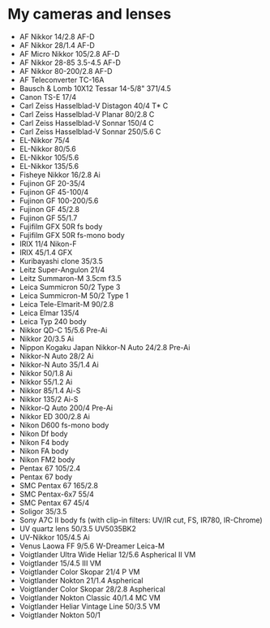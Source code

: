 # My cameras and lenses

- AF Nikkor 14/2.8 AF-D
- AF Nikkor 28/1.4 AF-D
- AF Micro Nikkor 105/2.8 AF-D
- AF Nikkor 28-85 3.5-4.5 AF-D
- AF Nikkor 80-200/2.8 AF-D
- AF Teleconverter TC-16A
- Bausch & Lomb 10X12 Tessar 14-5/8" 371/4.5
- Canon TS-E 17/4
- Carl Zeiss Hasselblad-V Distagon 40/4 T* C
- Carl Zeiss Hasselblad-V Planar 80/2.8 C
- Carl Zeiss Hasselblad-V Sonnar 150/4 C
- Carl Zeiss Hasselblad-V Sonnar 250/5.6 C
- EL-Nikkor 75/4
- EL-Nikkor 80/5.6
- EL-Nikkor 105/5.6
- EL-Nikkor 135/5.6
- Fisheye Nikkor 16/2.8 Ai
- Fujinon GF 20-35/4
- Fujinon GF 45-100/4
- Fujinon GF 100-200/5.6
- Fujinon GF 45/2.8
- Fujinon GF 55/1.7
- Fujifilm GFX 50R fs body
- Fujifilm GFX 50R fs-mono body
- IRIX 11/4 Nikon-F
- IRIX 45/1.4 GFX
- Kuribayashi clone 35/3.5
- Leitz Super-Angulon 21/4
- Leitz Summaron-M 3.5cm f3.5
- Leica Summicron 50/2 Type 3
- Leica Summicron-M 50/2 Type 1
- Leica Tele-Elmarit-M 90/2.8
- Leica Elmar 135/4
- Leica Typ 240 body
- Nikkor QD-C 15/5.6 Pre-Ai
- Nikkor 20/3.5 Ai
- Nippon Kogaku Japan Nikkor-N Auto 24/2.8 Pre-Ai
- Nikkor-N Auto 28/2 Ai
- Nikkor-N Auto 35/1.4 Ai
- Nikkor 50/1.8 Ai
- Nikkor 55/1.2 Ai
- Nikkor 85/1.4 Ai-S
- Nikkor 135/2 Ai-S
- Nikkor-Q Auto 200/4 Pre-Ai
- Nikkor ED 300/2.8 Ai
- Nikon D600 fs-mono body
- Nikon Df body
- Nikon F4 body
- Nikon FA body
- Nikon FM2 body
- Pentax 67 105/2.4
- Pentax 67 body
- SMC Pentax 67 165/2.8
- SMC Pentax-6x7 55/4
- SMC Pentax 67 45/4
- Soligor 35/3.5
- Sony A7C II body fs (with clip-in filters: UV/IR cut, FS, IR780, IR-Chrome)
- UV quartz lens 50/3.5 UV5035BK2
- UV-Nikkor 105/4.5 Ai
- Venus Laowa FF 9/5.6 W-Dreamer Leica-M
- Voigtlander Ultra Wide Heliar 12/5.6 Aspherical II VM
- Voigtlander 15/4.5 III VM
- Voigtlander Color Skopar 21/4 P VM
- Voigtlander Nokton 21/1.4 Aspherical
- Voigtlander Color Skopar 28/2.8 Aspherical
- Voigtlander Nokton Classic 40/1.4 MC VM
- Voigtlander Heliar Vintage Line 50/3.5 VM
- Voigtlander Nokton 50/1
